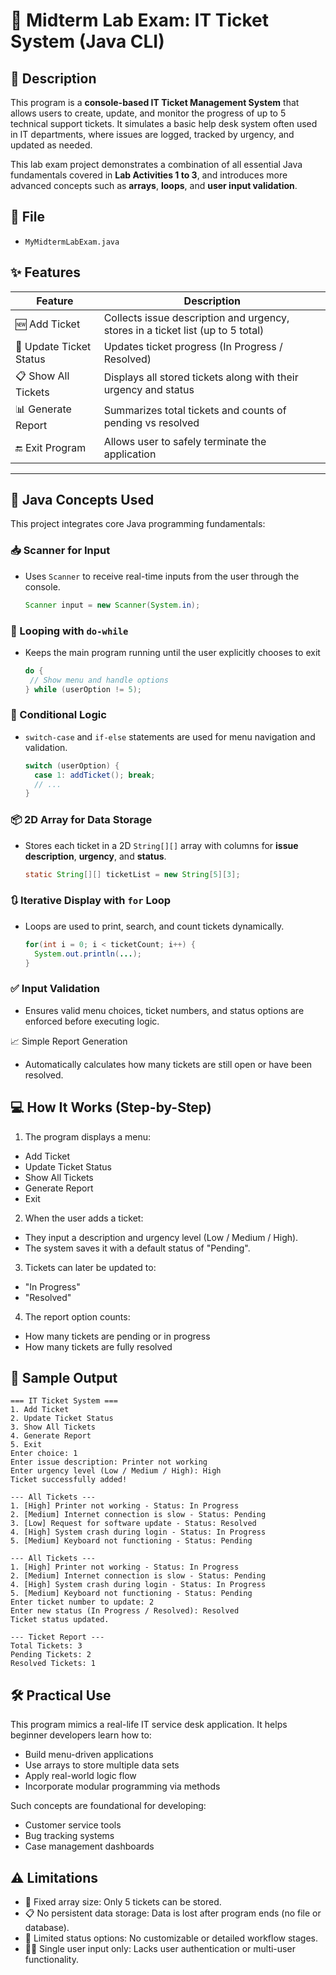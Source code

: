 # 🧾 Midterm Lab Exam: IT Ticket System (Java CLI)

## 📌 Description

This program is a **console-based IT Ticket Management System** that allows users to create, update, and monitor the progress of up to 5 technical support tickets. It simulates a basic help desk system often used in IT departments, where issues are logged, tracked by urgency, and updated as needed.

This lab exam project demonstrates a combination of all essential Java fundamentals covered in **Lab Activities 1 to 3**, and introduces more advanced concepts such as **arrays**, **loops**, and **user input validation**.

## 📂 File
- `MyMidtermLabExam.java`

## ✨ Features

| Feature | Description |
|--------|-------------|
| 🆕 Add Ticket | Collects issue description and urgency, stores in a ticket list (up to 5 total) |
| 🔄 Update Ticket Status | Updates ticket progress (In Progress / Resolved) |
| 📋 Show All Tickets | Displays all stored tickets along with their urgency and status |
| 📊 Generate Report | Summarizes total tickets and counts of pending vs resolved |
| 🔚 Exit Program | Allows user to safely terminate the application |

---

## 🧠 Java Concepts Used

This project integrates core Java programming fundamentals:

### 📥 Scanner for Input
- Uses `Scanner` to receive real-time inputs from the user through the console.
  ```java
  Scanner input = new Scanner(System.in);

### 🔁 Looping with `do-while`
- Keeps the main program running until the user explicitly chooses to exit
  ```java
  do {
   // Show menu and handle options
  } while (userOption != 5);

### 🧩 Conditional Logic
- `switch-case` and `if-else` statements are used for menu navigation and validation.
  ```java
  switch (userOption) {
    case 1: addTicket(); break;
    // ...
  }

### 📦 2D Array for Data Storage
- Stores each ticket in a 2D `String[][]` array with columns for **issue** **description**, **urgency**, and **status**.
  ```java
  static String[][] ticketList = new String[5][3];

### 🔃 Iterative Display with `for` Loop
- Loops are used to print, search, and count tickets dynamically.
  ```java
  for(int i = 0; i < ticketCount; i++) {
    System.out.println(...);
  }

### ✅ Input Validation
- Ensures valid menu choices, ticket numbers, and status options are enforced before executing logic.

📈 Simple Report Generation
- Automatically calculates how many tickets are still open or have been resolved.

## 💻 How It Works (Step-by-Step)
1. The program displays a menu:
- Add Ticket
- Update Ticket Status
- Show All Tickets
- Generate Report
- Exit

2. When the user adds a ticket:
- They input a description and urgency level (Low / Medium / High).
- The system saves it with a default status of "Pending".

3. Tickets can later be updated to:
- "In Progress"
- "Resolved"

4. The report option counts:
- How many tickets are pending or in progress
- How many tickets are fully resolved

## 🧪 Sample Output
```
=== IT Ticket System ===
1. Add Ticket
2. Update Ticket Status
3. Show All Tickets
4. Generate Report
5. Exit
Enter choice: 1
Enter issue description: Printer not working
Enter urgency level (Low / Medium / High): High
Ticket successfully added!
```
```
--- All Tickets ---
1. [High] Printer not working - Status: In Progress  
2. [Medium] Internet connection is slow - Status: Pending  
3. [Low] Request for software update - Status: Resolved  
4. [High] System crash during login - Status: In Progress  
5. [Medium] Keyboard not functioning - Status: Pending 
```
```
--- All Tickets ---
1. [High] Printer not working - Status: In Progress  
2. [Medium] Internet connection is slow - Status: Pending  
4. [High] System crash during login - Status: In Progress  
5. [Medium] Keyboard not functioning - Status: Pending  
Enter ticket number to update: 2  
Enter new status (In Progress / Resolved): Resolved  
Ticket status updated.
```
```
--- Ticket Report ---
Total Tickets: 3
Pending Tickets: 2
Resolved Tickets: 1
```

## 🛠️ Practical Use
This program mimics a real-life IT service desk application. It helps beginner developers learn how to:
- Build menu-driven applications
- Use arrays to store multiple data sets
- Apply real-world logic flow
- Incorporate modular programming via methods

Such concepts are foundational for developing:
- Customer service tools
- Bug tracking systems
- Case management dashboards

## ⚠️ Limitations
- 🔢 Fixed array size: Only 5 tickets can be stored.
- 📋 No persistent data storage: Data is lost after program ends (no file or database).
- 🧠 Limited status options: No customizable or detailed workflow stages.
- 🧑‍💻 Single user input only: Lacks user authentication or multi-user functionality.
